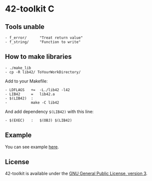 42-toolkit	C
==========

## Tools unable

    - f_error/		"Treat return value"
    - f_string/		"Function to write"

## How to make libraries

    - ./make_lib
    - cp -R lib42/ ToYourWorkDirectory/

Add to your Makefile:

    - LDFLAGS   +=  -L./lib42 -l42
    - LIB42     =   lib42.a
    - $(LIB42)  :
    -           make -C lib42

And add dependency <code>$(LIB42)</code> with this line:

    - $(EXEC)   :   $(OBJ) $(LIB42)

## Example

You can see example [here](https://github.com/QuentinPerez/42-toolkit/tree/master/examples/c/lib).

## License

42-toolkit is available under the [GNU General Public License, version 3](LICENSE).

